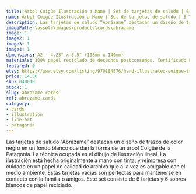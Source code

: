 ```yaml
---
title: Árbol Coigüe Ilustración a Mano | Set de tarjetas de saludo | 6 Tarjetas A2 y Sobres
name: Árbol Coigüe Ilustración a Mano | Set de tarjetas de saludo | 6 Tarjetas A2 y Sobres
description: Las tarjetas de saludo “Abrázame” destacan un diseño de trazos de color negro en un fondo blanco que dan la forma de un árbol Coigüe de la Patagonia. La técnica ocupada es el dibujo de ilustración lineal. La ilustración está hecha originalmente a mano con tinta, y reimpresa con cuidado en un papel de calidad de archivo que a la vez es amigable con el medio ambiente.
imagePath: \assets\images\products\cards\abrazame
image: 1
image2: 1
image3: 1
image4: 1
dimensions: A2 - 4.25" x 5.5" (108mm x 140mm)
materials: 100% papel reciclado de desechos postconsumos. Certificado FSC.
featured: 0
etsy: https://www.etsy.com/listing/970184576/hand-illustrated-coigue-tree-o-blank
price: 14.50
sku: 040010
stock: 1
slug: abrazame-cards
ref: abrazame-cards
category:
- cards
- illustration
- line-art
- patagonia
---
```

Las tarjetas de saludo “Abrázame” destacan un diseño de trazos de color negro en un fondo blanco que dan la forma de un árbol Coigüe de la Patagonia. La técnica ocupada es el dibujo de ilustración lineal. La ilustración está hecha originalmente a mano con tinta, y reimpresa con cuidado en un papel de calidad de archivo que a la vez es amigable con el medio ambiente. Estas tarjetas vacías son perfectas para mantenerse en contacto con la familia o amigos. Este set consiste de 6 tarjetas y 6 sobres blancos de papel reciclado.
